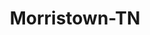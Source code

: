 ---
title: Morristown-TN
slug: morristown-tn
f_state:
- cms/state/tennessee.md
f_locations:
- cms/payday-loan/advance-america-2299.md
- cms/payday-loan/advance-america-3131.md
- cms/payday-loan/american-cash-advance-4147.md
- cms/payday-loan/american-cash-advance-4149.md
- cms/payday-loan/american-cash-advance-4150.md
- cms/payday-loan/cash-4-checks-6350.md
- cms/payday-loan/cash-4-checks-6351.md
- cms/payday-loan/cash-city-6777.md
- cms/payday-loan/cash-city-6779.md
- cms/payday-loan/cash-express-7292.md
- cms/payday-loan/cash-now-advance-8096.md
- cms/payday-loan/cash-now-advance-8104.md
- cms/payday-loan/cash-two-you-8830.md
- cms/payday-loan/cash-two-you-8836.md
- cms/payday-loan/cash-two-you-8837.md
- cms/payday-loan/check-into-cash-12410.md
- cms/payday-loan/check-into-cash-12456.md
- cms/payday-loan/check-into-cash-of-tennesee-13598.md
- cms/payday-loan/discount-check-advance-15893.md
- cms/payday-loan/fast-cash-17614.md
- cms/payday-loan/fast-cash-of-morristown-17822.md
- cms/payday-loan/first-choice-cash-advance-18560.md
- cms/payday-loan/mckenzie-development-20734.md
- cms/payday-loan/national-cash-advance-22682.md
- cms/payday-loan/quick-cash-24915.md
- cms/payday-loan/rent-a-center-25911.md
- cms/payday-loan/south-ern-title-loans-26608.md
- cms/payday-loan/th-ree-way-pawn-shop-inc-27653.md
- cms/payday-loan/u-s-title-loan-check-advance-28027.md
- cms/payday-loan/u-s-title-loan-llc-28028.md
updated-on: '2024-05-30T13:41:28.615Z'
created-on: '2024-05-30T13:41:28.615Z'
published-on: '2024-05-30T13:54:32.469Z'
f_city: Morristown
layout: '[city].html'
tags: city
---